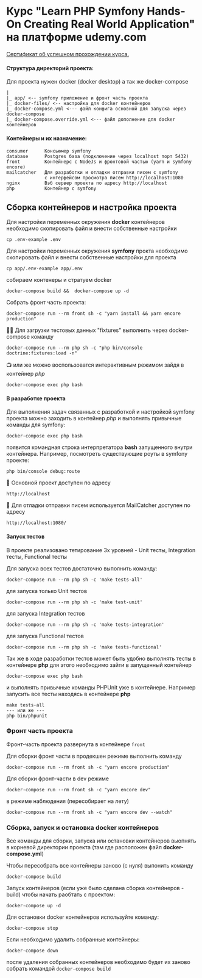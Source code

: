 # Курс "Learn PHP Symfony Hands-On Creating Real World Application" на платформе udemy.com

[Сертификат об успешном прохождении курса.](https://www.udemy.com/certificate/UC-bdc0458e-d782-472a-844f-ff9b6fe794fb/)

#### Структура директорий проекта:

Для проекта нужен docker (docker desktop) а так же docker-compose

````
|
|_ app/ <-- symfony приложение и фронт часть проекта
|_ docker-files/ <-- настройка для docker контейнеров
|_ docker-compose.yml <--- файл конфига основной для запуска через docker-compose
|_ docker-compose.override.yml <--- файл дополнение для docker контейнеров
````

#### Контейнеры и их назначение:

````
consumer      Консьюмер symfony
database      Postgres база (подключение через localhost порт 5432)
front         Контейнерс с NodeJs и фронтовой частью (yarn и symfony encore)
mailcatcher   Для разработки и отладки отправки писем с symfony
              с интерфейсом просмотра писем http://localhost:1080
nginx         Вэб сервер проекта по адресу http://localhost
php           Контейнер с symfony
````

## Сборка контейнеров и настройка проекта

Для настройки переменных окружения **docker** контейнеров необходимо скопировать файл и внести собственные настройки

```shell
cp .env-example .env
```

Для настройки переменных окружения **symfony** прокта необходимо скопировать файл и внести собственные настройки для
проекта

```shell
cp app/.env-example app/.env
```

собираем контенеры и стратуем docker
```shell
docker-compose build &&  docker-compose up -d
```
Собрать фронт часть проекта:
```shell
docker-compose run --rm front sh -c "yarn install && yarn encore production"
```

🏃🏻 Для загрузки тестовых данных "fixtures" выполнить через docker-compose команду
```shell
docker-compose run --rm php sh -c "php bin/console doctrine:fixtures:load -n"
```
📺 или же можно воспользоватся интерактивным режимом зайдя в контейнер _php_
```shell
docker-compose exec php bash
```

#### В разработке проекта

Для выполнения задач связанных с разработкой и настройкой symfony проекта можно заходить в контейнер _php_
и выполнять привычные команды для symfony:

```shell
docker-compose exec php bash
```

появится командная строка интерпретатора **bash** запущенного внутри контейнера. Например, посмотреть существующие роуты
в symfony проекте:

```shell
php bin/console debug:route
```

🚀 Основной проект доступен по адресу

```
http://localhost
```

📧 Для отладки отправки писем используется MailCatcher доступен по адресу

```
http://localhost:1080/
```

#### Запуск тестов

В проекте реализовано тетирование 3х уровней - Unit тесты, Integration тесты, Functional тесты

Для запуска всех тестов достаточно выполнить команду:

```shell
docker-compose run --rm php sh -c 'make tests-all'
```

для запуска только Unit тестов

```shell
docker-compose run --rm php sh -c 'make test-unit'
```

для запуска Integration тестов

```shell
docker-compose run --rm php sh -c 'make tests-integration'
```

для запуска Functional тестов

```shell
docker-compose run --rm php sh -c 'make tests-functional'
```

Так же в ходе разработки тестов может быть удобно выполнять тесты в контейнере **php**
для этого необходимо зайти в запущенный контейнер

```shell
docker-compose exec php bash
```

и выполнять привычные команды PHPUnit уже в контейнере. Например запусить все тесты находясь в контейнере **php**

```shell
make tests-all
--- или же ---
php bin/phpunit
```

### Фронт часть проекта

Фронт-часть проекта развернута в контейнере `front`

Для сборки фронт части в продекшен режиме выполнить команду

```shell
docker-compose run --rm front sh -c "yarn encore production"
```

Для сборки фронт-части в dev режиме

```shell
docker-compose run --rm front sh -c "yarn encore dev"
```
в режиме наблюдения (пересобирает на лету)
```shell
docker-compose run --rm front sh -c "yarn encore dev --watch"
```
### Сборка, запуск и остановка docker контейнеров
Все команды для сборки, запуска или остановки контейнеров выопнять в корневой директории проекта (там где расположен файл **docker-compose.yml**)

Чтобы пересобрать все контейнеры заново (с нуля) выпонить команду
```shell
docker-compose build
```
Запуск контейнеров (если уже было сделана сборка контейнеров - build) чтобы начать раобтать с проектом:
```shell
docker-compose up -d
```
Для остановки docker контейнеров используйте команду:
```shell
docker-compose stop
```
Если необходимо удалить собранные контейнеры:
```shell
docker-compose down
```
после удаления собранных контейнеров необходимо будет их заново собрать командой `docker-compose build`
